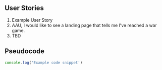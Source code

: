 ## User Stories

1. Example User Story
1. AAU, I would like to see a landing page that tells me I've reached a war game. 
1. TBD

## Pseudocode 

```js
console.log('Example code snippet')

```

